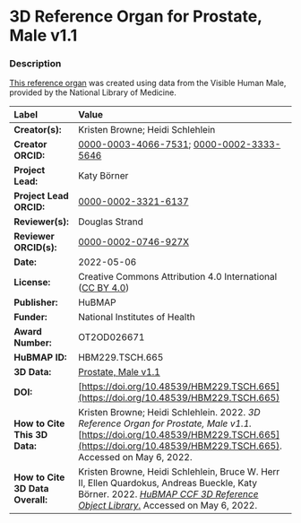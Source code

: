# 3D Reference Organ for Prostate, Male v1.1

### Description
[This reference organ](https://humanatlas.io/3d-reference-library) was created using data from the Visible Human Male, provided by the National Library of Medicine.

| Label | Value |
| :------------- |:-------------|
| **Creator(s):** | Kristen Browne; Heidi Schlehlein |
| **Creator ORCID:** | [0000-0003-4066-7531](https://orcid.org/0000-0003-4066-7531); [0000-0002-3333-5646](https://orcid.org/0000-0002-3333-5646)|
| **Project Lead:** | Katy B&ouml;rner |
| **Project Lead ORCID:** | [0000-0002-3321-6137](https://orcid.org/0000-0002-3321-6137) |
| **Reviewer(s):** | Douglas Strand | 
| **Reviewer ORCID(s):** |[0000-0002-0746-927X](https://doi.org/10.5072/0000-0002-0746-927X) |
| **Date:** | 2022-05-06 |
| **License:** | Creative Commons Attribution 4.0 International ([CC BY 4.0](https://creativecommons.org/licenses/by/4.0/)) |
| **Publisher:** | HuBMAP |
| **Funder:** | National Institutes of Health |
| **Award Number:** | OT2OD026671 |
| **HuBMAP ID:** | HBM229.TSCH.665 |
| **3D Data:** | [Prostate, Male v1.1](https://hubmapconsortium.github.io/ccf-releases/v1.2/models/VH_M_Prostate.glb) |
| **DOI:** | [https://doi.org/10.48539/HBM229.TSCH.665](https://doi.org/10.48539/HBM229.TSCH.665) |
| **How to Cite This 3D Data:** | Kristen Browne; Heidi Schlehlein. 2022. *3D Reference Organ for Prostate, Male v1.1.* [https://doi.org/10.48539/HBM229.TSCH.665](https://doi.org/10.48539/HBM229.TSCH.665). Accessed on May 6, 2022. |
| **How to Cite 3D Data Overall:** | Kristen Browne, Heidi Schlehlein, Bruce W. Herr II, Ellen Quardokus, Andreas Bueckle, Katy B&ouml;rner. 2022. [*HuBMAP CCF 3D Reference Object Library*.](https://humanatlas.io/3d-reference-library) Accessed on May 6, 2022. |

